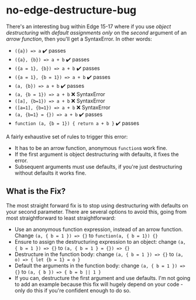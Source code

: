 # no-edge-destructure-bug

There's an interesting bug within Edge 15-17 where if you use _object destructuring_ with _default assignments_ _only_ on the _second_ argument of an _arrow function_, then you'll get a SyntaxError. In other words:

   - `({a}) => a` ✔️ passes
   - `({a}, {b}) => a + b` ✔️ passes
   - `({a = 1}, {b}) => a + b` ✔️ passes
   - `({a = 1}, {b = 1}) => a + b`  ✔️ passes
   - `(a, {b}) => a + b`  ✔️ passes
   - `(a, {b = 1}) => a + b` ❌ SyntaxError
   - `([a], {b=1}) => a + b` ❌ SyntaxError
   - `([a=1], {b=1}) => a + b` ❌ SyntaxError
   - `(a, {b=1} = {}) => a + b` ✔️ passes
   - `function (a, {b = 1}) { return a + b }`  ✔️ passes
    
A fairly exhaustive set of rules to trigger this error:

 - It has to be an arrow function, anonymous `function`s work fine.
 - If the first argument is object destructuring with defaults, it fixes the error.
 - Subsequent arguments must use defaults, if you're just destructuring without defaults it works fine.
 
## What is the Fix?

The most straight forward fix is to stop using destructuring with defaults on your second parameter. There are several options to avoid this, going from most straightforward to least straightforward:

 - Use an anonymous function expression, instead of an arrow function. Change `(a, { b = 1 }) => {}` to `function(a, { b = 1}) {}`
 - Ensure to assign the destructuring expression to an object: change `(a, { b = 1 }) => {}` to `(a, { b = 1 } = {}) => {}`
 - Destructure in the function body: change `(a, { b = 1 }) => {}` to `(a, o) => { let {b = 1} = o }`
 - Default the arguments in the function body: change `(a, { b = 1 }) => {}` to `(a, { b }) => { b = b || 1 }`
 - If you can, destructure the first argument and use defaults. I'm not going to add an example because this fix will hugely depend on your code - only do this if you're confident enough to do so.

